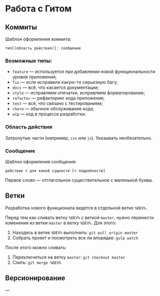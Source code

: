 # Работа с Гитом

## Коммиты

Шаблон оформления коммита:

```
тип[(область действия)]: сообщение
```

### Возможные типы:

* `feature` — используется при добавлении новой функциональности уровня приложения;
* `fix` — если исправили какую-то серьезную багу;
* `docs` — всё, что касается документации;
* `style` — исправляем опечатки, исправляем форматирование;
* `refactor` — рефакторинг кода приложения;
* `test` — всё, что связано с тестированием;
* `chore` — обычное обслуживание кода;
* `wip` — код в процессе разработки.

### Область действия

Затронутые части (например, `css` или `js`). Указывать необязательно.

### Сообщение

Шаблон оформления сообщения:

```
действие + для какой сущности [+ подробности]
```

Первое слово — отглагольное существительное с маленькой буквы.

## Ветки

Разработка нового функционала ведется в отдельной ветке `%DEV%`.

Перед тем как сливать ветку `%DEV%` с веткой `master`, нужно перенести изменения из ветки `master` в ветку `%DEV%`. Для этого:

1. Находясь в ветке `%DEV%` выполнить: `git pull origin master`
2. Собрать проект и посмотреть все ли впорядке: `gulp watch`

После этого можно сливать:

1. Переключиться на ветку `master`: `git checkout master`
2. Слить: `git merge %DEV%`

## Версионирование

—
